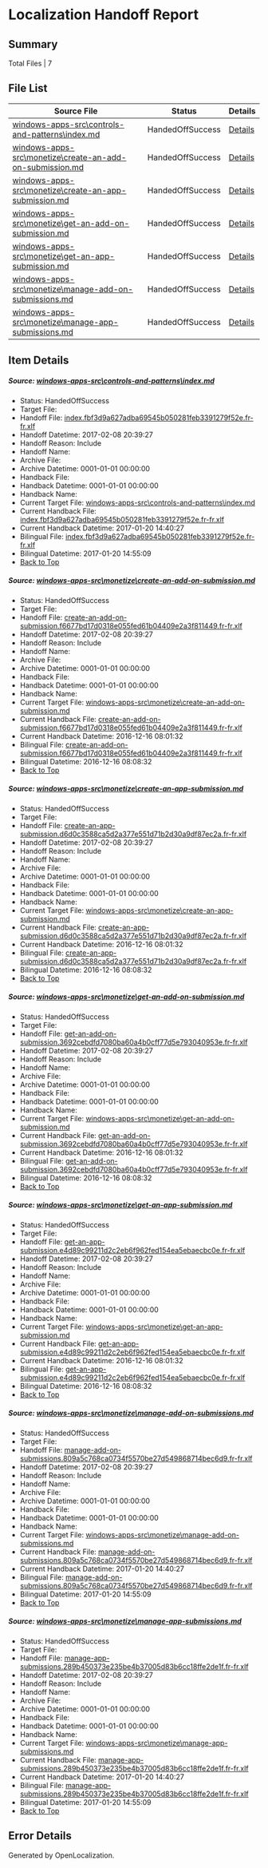# <a name='report-top'></a> Localization Handoff Report

## Summary
 Total Files | 7

## File List
 Source File | Status | Details 
 ----------- | ------ | ------- 
 [windows-apps-src\controls-and-patterns\index.md](https://cpubwin.visualstudio.com/windows-uwp/_git/windows-uwp/commit/412a3f70861c6cd1bbf003fe0bd78c8547a5f3f8?path=windows-apps-src%2Fcontrols-and-patterns%2Findex.md&_a=contents) | HandedOffSuccess | [Details](#7b525267c8f4d24af95f6d41d46d33a3adf10f8f2232)
 [windows-apps-src\monetize\create-an-add-on-submission.md](https://cpubwin.visualstudio.com/windows-uwp/_git/windows-uwp/commit/02c97b371f15e119e664a5cbef210390625a6b11?path=windows-apps-src%2Fmonetize%2Fcreate-an-add-on-submission.md&_a=contents) | HandedOffSuccess | [Details](#e3e4e957681d14d961e2334b6d3a20582d4b14a54437)
 [windows-apps-src\monetize\create-an-app-submission.md](https://cpubwin.visualstudio.com/windows-uwp/_git/windows-uwp/commit/02c97b371f15e119e664a5cbef210390625a6b11?path=windows-apps-src%2Fmonetize%2Fcreate-an-app-submission.md&_a=contents) | HandedOffSuccess | [Details](#5780500e66f34df53c308abc92b4ed38155567d84439)
 [windows-apps-src\monetize\get-an-add-on-submission.md](https://cpubwin.visualstudio.com/windows-uwp/_git/windows-uwp/commit/02c97b371f15e119e664a5cbef210390625a6b11?path=windows-apps-src%2Fmonetize%2Fget-an-add-on-submission.md&_a=contents) | HandedOffSuccess | [Details](#695aacfde3e018687cb8203430648fd8ad4bb0274470)
 [windows-apps-src\monetize\get-an-app-submission.md](https://cpubwin.visualstudio.com/windows-uwp/_git/windows-uwp/commit/02c97b371f15e119e664a5cbef210390625a6b11?path=windows-apps-src%2Fmonetize%2Fget-an-app-submission.md&_a=contents) | HandedOffSuccess | [Details](#0db00e26374e49a1c6149d3d2121a961daa515034472)
 [windows-apps-src\monetize\manage-add-on-submissions.md](https://cpubwin.visualstudio.com/windows-uwp/_git/windows-uwp/commit/02c97b371f15e119e664a5cbef210390625a6b11?path=windows-apps-src%2Fmonetize%2Fmanage-add-on-submissions.md&_a=contents) | HandedOffSuccess | [Details](#a7f5b941cb601f4d563daa27e082f0dd77ad8b234540)
 [windows-apps-src\monetize\manage-app-submissions.md](https://cpubwin.visualstudio.com/windows-uwp/_git/windows-uwp/commit/02c97b371f15e119e664a5cbef210390625a6b11?path=windows-apps-src%2Fmonetize%2Fmanage-app-submissions.md&_a=contents) | HandedOffSuccess | [Details](#695199250b48d417a14e31e8297025de8c66ccac4542)

## Item Details
##### <a name='7b525267c8f4d24af95f6d41d46d33a3adf10f8f2232'></a> Source: [windows-apps-src\controls-and-patterns\index.md](https://cpubwin.visualstudio.com/windows-uwp/_git/windows-uwp/commit/412a3f70861c6cd1bbf003fe0bd78c8547a5f3f8?path=windows-apps-src%2Fcontrols-and-patterns%2Findex.md&_a=contents)
* Status: HandedOffSuccess
* Target File: 
* Handoff File: [index.fbf3d9a627adba69545b050281feb3391279f52e.fr-fr.xlf](https://cpubwin.visualstudio.com/windows-uwp/_git/WDCLib.handoff/commit/df9e825886c9496b624b7441a03112e3ff95499e?path=ol-handoff%2Fcpubwin%2Fwindows-uwp.fr-fr%2Fmaster%2Findex.fbf3d9a627adba69545b050281feb3391279f52e.fr-fr.xlf&_a=contents)
* Handoff Datetime: 2017-02-08 20:39:27
* Handoff Reason: Include
* Handoff Name: 
* Archive File: 
* Archive Datetime: 0001-01-01 00:00:00
* Handback File: 
* Handback Datetime: 0001-01-01 00:00:00
* Handback Name: 
* Current Target File: [windows-apps-src\controls-and-patterns\index.md](https://cpubwin.visualstudio.com/windows-uwp/_git/windows-uwp.fr-fr/commit/f65a0178c7caffc8c106bec649216bb53dba5c89?path=windows-apps-src%2Fcontrols-and-patterns%2Findex.md&_a=contents)
* Current Handback File: [index.fbf3d9a627adba69545b050281feb3391279f52e.fr-fr.xlf](https://cpubwin.visualstudio.com/windows-uwp/_git/WDCLib.handback/commit/59c30e2a801c773453fcb7d8ede42e8a5cf80cf1?path=ol-handback%2Fcpubwin%2Fwindows-uwp.fr-fr%2Fmaster%2Findex.fbf3d9a627adba69545b050281feb3391279f52e.fr-fr.xlf&_a=contents)
* Current Handback Datetime: 2017-01-20 14:40:27
* Bilingual File: [index.fbf3d9a627adba69545b050281feb3391279f52e.fr-fr.xlf](https://cpubwin.visualstudio.com/windows-uwp/_git/WDCLib.handback/commit/59c30e2a801c773453fcb7d8ede42e8a5cf80cf1?path=ol-handback%2Fcpubwin%2Fwindows-uwp.fr-fr%2Fmaster%2Findex.fbf3d9a627adba69545b050281feb3391279f52e.fr-fr.xlf&_a=contents)
* Bilingual Datetime: 2017-01-20 14:55:09
* [Back to Top](#report-top)

##### <a name='e3e4e957681d14d961e2334b6d3a20582d4b14a54437'></a> Source: [windows-apps-src\monetize\create-an-add-on-submission.md](https://cpubwin.visualstudio.com/windows-uwp/_git/windows-uwp/commit/02c97b371f15e119e664a5cbef210390625a6b11?path=windows-apps-src%2Fmonetize%2Fcreate-an-add-on-submission.md&_a=contents)
* Status: HandedOffSuccess
* Target File: 
* Handoff File: [create-an-add-on-submission.f6677bd17d0318e055fed61b04409e2a3f811449.fr-fr.xlf](https://cpubwin.visualstudio.com/windows-uwp/_git/WDCLib.handoff/commit/df9e825886c9496b624b7441a03112e3ff95499e?path=ol-handoff%2Fcpubwin%2Fwindows-uwp.fr-fr%2Fmaster%2Fcreate-an-add-on-submission.f6677bd17d0318e055fed61b04409e2a3f811449.fr-fr.xlf&_a=contents)
* Handoff Datetime: 2017-02-08 20:39:27
* Handoff Reason: Include
* Handoff Name: 
* Archive File: 
* Archive Datetime: 0001-01-01 00:00:00
* Handback File: 
* Handback Datetime: 0001-01-01 00:00:00
* Handback Name: 
* Current Target File: [windows-apps-src\monetize\create-an-add-on-submission.md](https://cpubwin.visualstudio.com/windows-uwp/_git/windows-uwp.fr-fr/commit/8f466c2a9ccb8acbd469ac9950f212e3ec68816a?path=windows-apps-src%2Fmonetize%2Fcreate-an-add-on-submission.md&_a=contents)
* Current Handback File: [create-an-add-on-submission.f6677bd17d0318e055fed61b04409e2a3f811449.fr-fr.xlf](https://cpubwin.visualstudio.com/windows-uwp/_git/WDCLib.handback/commit/7e524976c8a04eca2be70b1fea18f9f030570cd8?path=ol-handback%2Fcpubwin%2Fwindows-uwp.fr-fr%2Fmaster%2Fcreate-an-add-on-submission.f6677bd17d0318e055fed61b04409e2a3f811449.fr-fr.xlf&_a=contents)
* Current Handback Datetime: 2016-12-16 08:01:32
* Bilingual File: [create-an-add-on-submission.f6677bd17d0318e055fed61b04409e2a3f811449.fr-fr.xlf](https://cpubwin.visualstudio.com/windows-uwp/_git/WDCLib.handback/commit/7e524976c8a04eca2be70b1fea18f9f030570cd8?path=ol-handback%2Fcpubwin%2Fwindows-uwp.fr-fr%2Fmaster%2Fcreate-an-add-on-submission.f6677bd17d0318e055fed61b04409e2a3f811449.fr-fr.xlf&_a=contents)
* Bilingual Datetime: 2016-12-16 08:08:32
* [Back to Top](#report-top)

##### <a name='5780500e66f34df53c308abc92b4ed38155567d84439'></a> Source: [windows-apps-src\monetize\create-an-app-submission.md](https://cpubwin.visualstudio.com/windows-uwp/_git/windows-uwp/commit/02c97b371f15e119e664a5cbef210390625a6b11?path=windows-apps-src%2Fmonetize%2Fcreate-an-app-submission.md&_a=contents)
* Status: HandedOffSuccess
* Target File: 
* Handoff File: [create-an-app-submission.d6d0c3588ca5d2a377e551d71b2d30a9df87ec2a.fr-fr.xlf](https://cpubwin.visualstudio.com/windows-uwp/_git/WDCLib.handoff/commit/df9e825886c9496b624b7441a03112e3ff95499e?path=ol-handoff%2Fcpubwin%2Fwindows-uwp.fr-fr%2Fmaster%2Fcreate-an-app-submission.d6d0c3588ca5d2a377e551d71b2d30a9df87ec2a.fr-fr.xlf&_a=contents)
* Handoff Datetime: 2017-02-08 20:39:27
* Handoff Reason: Include
* Handoff Name: 
* Archive File: 
* Archive Datetime: 0001-01-01 00:00:00
* Handback File: 
* Handback Datetime: 0001-01-01 00:00:00
* Handback Name: 
* Current Target File: [windows-apps-src\monetize\create-an-app-submission.md](https://cpubwin.visualstudio.com/windows-uwp/_git/windows-uwp.fr-fr/commit/8f466c2a9ccb8acbd469ac9950f212e3ec68816a?path=windows-apps-src%2Fmonetize%2Fcreate-an-app-submission.md&_a=contents)
* Current Handback File: [create-an-app-submission.d6d0c3588ca5d2a377e551d71b2d30a9df87ec2a.fr-fr.xlf](https://cpubwin.visualstudio.com/windows-uwp/_git/WDCLib.handback/commit/7e524976c8a04eca2be70b1fea18f9f030570cd8?path=ol-handback%2Fcpubwin%2Fwindows-uwp.fr-fr%2Fmaster%2Fcreate-an-app-submission.d6d0c3588ca5d2a377e551d71b2d30a9df87ec2a.fr-fr.xlf&_a=contents)
* Current Handback Datetime: 2016-12-16 08:01:32
* Bilingual File: [create-an-app-submission.d6d0c3588ca5d2a377e551d71b2d30a9df87ec2a.fr-fr.xlf](https://cpubwin.visualstudio.com/windows-uwp/_git/WDCLib.handback/commit/7e524976c8a04eca2be70b1fea18f9f030570cd8?path=ol-handback%2Fcpubwin%2Fwindows-uwp.fr-fr%2Fmaster%2Fcreate-an-app-submission.d6d0c3588ca5d2a377e551d71b2d30a9df87ec2a.fr-fr.xlf&_a=contents)
* Bilingual Datetime: 2016-12-16 08:08:32
* [Back to Top](#report-top)

##### <a name='695aacfde3e018687cb8203430648fd8ad4bb0274470'></a> Source: [windows-apps-src\monetize\get-an-add-on-submission.md](https://cpubwin.visualstudio.com/windows-uwp/_git/windows-uwp/commit/02c97b371f15e119e664a5cbef210390625a6b11?path=windows-apps-src%2Fmonetize%2Fget-an-add-on-submission.md&_a=contents)
* Status: HandedOffSuccess
* Target File: 
* Handoff File: [get-an-add-on-submission.3692cebdfd7080ba60a4b0cff77d5e793040953e.fr-fr.xlf](https://cpubwin.visualstudio.com/windows-uwp/_git/WDCLib.handoff/commit/df9e825886c9496b624b7441a03112e3ff95499e?path=ol-handoff%2Fcpubwin%2Fwindows-uwp.fr-fr%2Fmaster%2Fget-an-add-on-submission.3692cebdfd7080ba60a4b0cff77d5e793040953e.fr-fr.xlf&_a=contents)
* Handoff Datetime: 2017-02-08 20:39:27
* Handoff Reason: Include
* Handoff Name: 
* Archive File: 
* Archive Datetime: 0001-01-01 00:00:00
* Handback File: 
* Handback Datetime: 0001-01-01 00:00:00
* Handback Name: 
* Current Target File: [windows-apps-src\monetize\get-an-add-on-submission.md](https://cpubwin.visualstudio.com/windows-uwp/_git/windows-uwp.fr-fr/commit/8f466c2a9ccb8acbd469ac9950f212e3ec68816a?path=windows-apps-src%2Fmonetize%2Fget-an-add-on-submission.md&_a=contents)
* Current Handback File: [get-an-add-on-submission.3692cebdfd7080ba60a4b0cff77d5e793040953e.fr-fr.xlf](https://cpubwin.visualstudio.com/windows-uwp/_git/WDCLib.handback/commit/7e524976c8a04eca2be70b1fea18f9f030570cd8?path=ol-handback%2Fcpubwin%2Fwindows-uwp.fr-fr%2Fmaster%2Fget-an-add-on-submission.3692cebdfd7080ba60a4b0cff77d5e793040953e.fr-fr.xlf&_a=contents)
* Current Handback Datetime: 2016-12-16 08:01:32
* Bilingual File: [get-an-add-on-submission.3692cebdfd7080ba60a4b0cff77d5e793040953e.fr-fr.xlf](https://cpubwin.visualstudio.com/windows-uwp/_git/WDCLib.handback/commit/7e524976c8a04eca2be70b1fea18f9f030570cd8?path=ol-handback%2Fcpubwin%2Fwindows-uwp.fr-fr%2Fmaster%2Fget-an-add-on-submission.3692cebdfd7080ba60a4b0cff77d5e793040953e.fr-fr.xlf&_a=contents)
* Bilingual Datetime: 2016-12-16 08:08:32
* [Back to Top](#report-top)

##### <a name='0db00e26374e49a1c6149d3d2121a961daa515034472'></a> Source: [windows-apps-src\monetize\get-an-app-submission.md](https://cpubwin.visualstudio.com/windows-uwp/_git/windows-uwp/commit/02c97b371f15e119e664a5cbef210390625a6b11?path=windows-apps-src%2Fmonetize%2Fget-an-app-submission.md&_a=contents)
* Status: HandedOffSuccess
* Target File: 
* Handoff File: [get-an-app-submission.e4d89c99211d2c2eb6f962fed154ea5ebaecbc0e.fr-fr.xlf](https://cpubwin.visualstudio.com/windows-uwp/_git/WDCLib.handoff/commit/df9e825886c9496b624b7441a03112e3ff95499e?path=ol-handoff%2Fcpubwin%2Fwindows-uwp.fr-fr%2Fmaster%2Fget-an-app-submission.e4d89c99211d2c2eb6f962fed154ea5ebaecbc0e.fr-fr.xlf&_a=contents)
* Handoff Datetime: 2017-02-08 20:39:27
* Handoff Reason: Include
* Handoff Name: 
* Archive File: 
* Archive Datetime: 0001-01-01 00:00:00
* Handback File: 
* Handback Datetime: 0001-01-01 00:00:00
* Handback Name: 
* Current Target File: [windows-apps-src\monetize\get-an-app-submission.md](https://cpubwin.visualstudio.com/windows-uwp/_git/windows-uwp.fr-fr/commit/8f466c2a9ccb8acbd469ac9950f212e3ec68816a?path=windows-apps-src%2Fmonetize%2Fget-an-app-submission.md&_a=contents)
* Current Handback File: [get-an-app-submission.e4d89c99211d2c2eb6f962fed154ea5ebaecbc0e.fr-fr.xlf](https://cpubwin.visualstudio.com/windows-uwp/_git/WDCLib.handback/commit/7e524976c8a04eca2be70b1fea18f9f030570cd8?path=ol-handback%2Fcpubwin%2Fwindows-uwp.fr-fr%2Fmaster%2Fget-an-app-submission.e4d89c99211d2c2eb6f962fed154ea5ebaecbc0e.fr-fr.xlf&_a=contents)
* Current Handback Datetime: 2016-12-16 08:01:32
* Bilingual File: [get-an-app-submission.e4d89c99211d2c2eb6f962fed154ea5ebaecbc0e.fr-fr.xlf](https://cpubwin.visualstudio.com/windows-uwp/_git/WDCLib.handback/commit/7e524976c8a04eca2be70b1fea18f9f030570cd8?path=ol-handback%2Fcpubwin%2Fwindows-uwp.fr-fr%2Fmaster%2Fget-an-app-submission.e4d89c99211d2c2eb6f962fed154ea5ebaecbc0e.fr-fr.xlf&_a=contents)
* Bilingual Datetime: 2016-12-16 08:08:32
* [Back to Top](#report-top)

##### <a name='a7f5b941cb601f4d563daa27e082f0dd77ad8b234540'></a> Source: [windows-apps-src\monetize\manage-add-on-submissions.md](https://cpubwin.visualstudio.com/windows-uwp/_git/windows-uwp/commit/02c97b371f15e119e664a5cbef210390625a6b11?path=windows-apps-src%2Fmonetize%2Fmanage-add-on-submissions.md&_a=contents)
* Status: HandedOffSuccess
* Target File: 
* Handoff File: [manage-add-on-submissions.809a5c768ca0734f5570be27d549868714bec6d9.fr-fr.xlf](https://cpubwin.visualstudio.com/windows-uwp/_git/WDCLib.handoff/commit/df9e825886c9496b624b7441a03112e3ff95499e?path=ol-handoff%2Fcpubwin%2Fwindows-uwp.fr-fr%2Fmaster%2Fmanage-add-on-submissions.809a5c768ca0734f5570be27d549868714bec6d9.fr-fr.xlf&_a=contents)
* Handoff Datetime: 2017-02-08 20:39:27
* Handoff Reason: Include
* Handoff Name: 
* Archive File: 
* Archive Datetime: 0001-01-01 00:00:00
* Handback File: 
* Handback Datetime: 0001-01-01 00:00:00
* Handback Name: 
* Current Target File: [windows-apps-src\monetize\manage-add-on-submissions.md](https://cpubwin.visualstudio.com/windows-uwp/_git/windows-uwp.fr-fr/commit/f65a0178c7caffc8c106bec649216bb53dba5c89?path=windows-apps-src%2Fmonetize%2Fmanage-add-on-submissions.md&_a=contents)
* Current Handback File: [manage-add-on-submissions.809a5c768ca0734f5570be27d549868714bec6d9.fr-fr.xlf](https://cpubwin.visualstudio.com/windows-uwp/_git/WDCLib.handback/commit/59c30e2a801c773453fcb7d8ede42e8a5cf80cf1?path=ol-handback%2Fcpubwin%2Fwindows-uwp.fr-fr%2Fmaster%2Fmanage-add-on-submissions.809a5c768ca0734f5570be27d549868714bec6d9.fr-fr.xlf&_a=contents)
* Current Handback Datetime: 2017-01-20 14:40:27
* Bilingual File: [manage-add-on-submissions.809a5c768ca0734f5570be27d549868714bec6d9.fr-fr.xlf](https://cpubwin.visualstudio.com/windows-uwp/_git/WDCLib.handback/commit/59c30e2a801c773453fcb7d8ede42e8a5cf80cf1?path=ol-handback%2Fcpubwin%2Fwindows-uwp.fr-fr%2Fmaster%2Fmanage-add-on-submissions.809a5c768ca0734f5570be27d549868714bec6d9.fr-fr.xlf&_a=contents)
* Bilingual Datetime: 2017-01-20 14:55:09
* [Back to Top](#report-top)

##### <a name='695199250b48d417a14e31e8297025de8c66ccac4542'></a> Source: [windows-apps-src\monetize\manage-app-submissions.md](https://cpubwin.visualstudio.com/windows-uwp/_git/windows-uwp/commit/02c97b371f15e119e664a5cbef210390625a6b11?path=windows-apps-src%2Fmonetize%2Fmanage-app-submissions.md&_a=contents)
* Status: HandedOffSuccess
* Target File: 
* Handoff File: [manage-app-submissions.289b450373e235be4b37005d83b6cc18ffe2de1f.fr-fr.xlf](https://cpubwin.visualstudio.com/windows-uwp/_git/WDCLib.handoff/commit/df9e825886c9496b624b7441a03112e3ff95499e?path=ol-handoff%2Fcpubwin%2Fwindows-uwp.fr-fr%2Fmaster%2Fmanage-app-submissions.289b450373e235be4b37005d83b6cc18ffe2de1f.fr-fr.xlf&_a=contents)
* Handoff Datetime: 2017-02-08 20:39:27
* Handoff Reason: Include
* Handoff Name: 
* Archive File: 
* Archive Datetime: 0001-01-01 00:00:00
* Handback File: 
* Handback Datetime: 0001-01-01 00:00:00
* Handback Name: 
* Current Target File: [windows-apps-src\monetize\manage-app-submissions.md](https://cpubwin.visualstudio.com/windows-uwp/_git/windows-uwp.fr-fr/commit/f65a0178c7caffc8c106bec649216bb53dba5c89?path=windows-apps-src%2Fmonetize%2Fmanage-app-submissions.md&_a=contents)
* Current Handback File: [manage-app-submissions.289b450373e235be4b37005d83b6cc18ffe2de1f.fr-fr.xlf](https://cpubwin.visualstudio.com/windows-uwp/_git/WDCLib.handback/commit/59c30e2a801c773453fcb7d8ede42e8a5cf80cf1?path=ol-handback%2Fcpubwin%2Fwindows-uwp.fr-fr%2Fmaster%2Fmanage-app-submissions.289b450373e235be4b37005d83b6cc18ffe2de1f.fr-fr.xlf&_a=contents)
* Current Handback Datetime: 2017-01-20 14:40:27
* Bilingual File: [manage-app-submissions.289b450373e235be4b37005d83b6cc18ffe2de1f.fr-fr.xlf](https://cpubwin.visualstudio.com/windows-uwp/_git/WDCLib.handback/commit/59c30e2a801c773453fcb7d8ede42e8a5cf80cf1?path=ol-handback%2Fcpubwin%2Fwindows-uwp.fr-fr%2Fmaster%2Fmanage-app-submissions.289b450373e235be4b37005d83b6cc18ffe2de1f.fr-fr.xlf&_a=contents)
* Bilingual Datetime: 2017-01-20 14:55:09
* [Back to Top](#report-top)


## Error Details

Generated by OpenLocalization.
